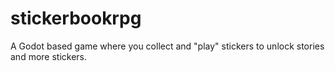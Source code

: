 # stickerbookrpg
A Godot based game where you collect and "play" stickers to unlock stories and more stickers.
